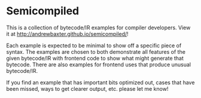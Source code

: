 # Semicompiled

This is a collection of bytecode/IR examples for compiler developers. View it at <http://andrewbaxter.github.io/semicompiled/>!

Each example is expected to be minimal to show off a specific piece of syntax. The examples are chosen to both demonstrate all features of the given bytecode/IR with frontend code to show what might generate that bytecode. There are also examples for frontend uses that produce unusual bytecode/IR.

If you find an example that has important bits optimized out, cases that have been missed, ways to get clearer output, etc. please let me know!
